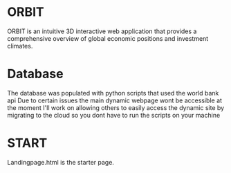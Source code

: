 # ORBIT
ORBIT is an intuitive 3D interactive web application that provides a comprehensive overview of global economic positions and investment climates.

# Database
The database was populated with python scripts that used the world bank api
Due to certain issues the main dynamic webpage wont be accessible at the moment
I'll work on allowing others to easily access the dynamic site by migrating to the cloud so you dont have to run the scripts on your machine

# START
Landingpage.html is the starter page.
